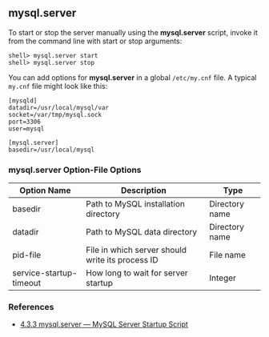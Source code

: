 ## mysql.server

To start or stop the server manually using the **mysql.server** script, invoke it from the command line with start or stop arguments:
```
shell> mysql.server start
shell> mysql.server stop
```

You can add options for **mysql.server** in a global `/etc/my.cnf` file. A typical `my.cnf` file might look like this:
```
[mysqld]
datadir=/usr/local/mysql/var
socket=/var/tmp/mysql.sock
port=3306
user=mysql

[mysql.server]
basedir=/usr/local/mysql
```

### mysql.server Option-File Options

Option Name | Description | Type
---|---|---
basedir | Path to MySQL installation directory | Directory name
datadir | Path to MySQL data directory | Directory name
pid-file | File in which server should write its process ID | File name
service-startup-timeout | How long to wait for server startup | Integer

### References
- [4.3.3 mysql.server — MySQL Server Startup Script](https://dev.mysql.com/doc/refman/5.6/en/mysql-server.html)